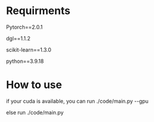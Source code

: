 # Requirments
Pytorch==2.0.1

dgl==1.1.2

scikit-learn==1.3.0

python==3.9.18

# How to use
if your cuda is available, you can 
run ./code/main.py --gpu

else 
run ./code/main.py